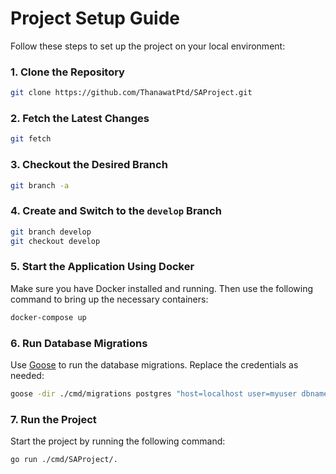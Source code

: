 
# Project Setup Guide

Follow these steps to set up the project on your local environment:

### 1. Clone the Repository
```bash
git clone https://github.com/ThanawatPtd/SAProject.git
```

### 2. Fetch the Latest Changes
```bash
git fetch
```

### 3. Checkout the Desired Branch
```bash
git branch -a
```

### 4. Create and Switch to the `develop` Branch
```bash
git branch develop
git checkout develop
```

### 5. Start the Application Using Docker
Make sure you have Docker installed and running. Then use the following command to bring up the necessary containers:
```bash
docker-compose up
```

### 6. Run Database Migrations
Use [Goose](https://github.com/pressly/goose) to run the database migrations. Replace the credentials as needed:
```bash
goose -dir ./cmd/migrations postgres "host=localhost user=myuser dbname=mydatabase password=mypassword sslmode=disable" up
```

### 7. Run the Project
Start the project by running the following command:
```bash
go run ./cmd/SAProject/.
```

